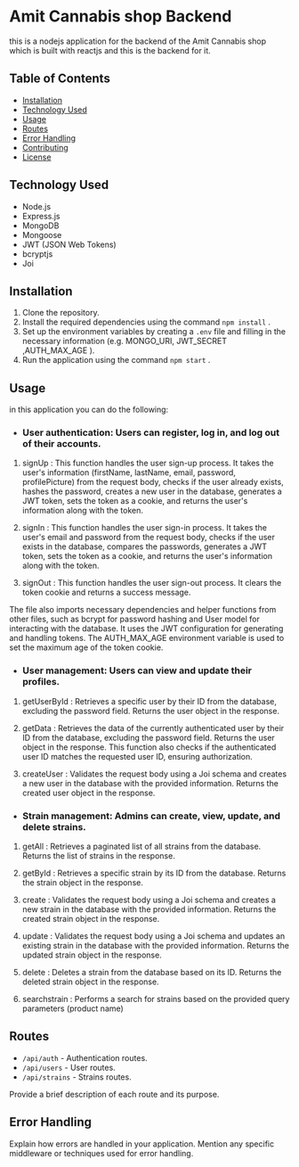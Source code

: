 # Amit Cannabis shop Backend

this is a nodejs application for the backend of the Amit Cannabis shop which is built with reactjs and this is the backend for it.

## Table of Contents

- [Installation](#installation)
- [Technology Used](#technology-used)
- [Usage](#usage)
- [Routes](#routes)
- [Error Handling](#error-handling)
- [Contributing](#contributing)
- [License](#license)

## Technology Used

- Node.js
- Express.js
- MongoDB
- Mongoose
- JWT (JSON Web Tokens)
- bcryptjs
- Joi

## Installation

1. Clone the repository.
2. Install the required dependencies using the command `npm install` .
3. Set up the environment variables by creating a `.env` file and filling in the necessary information (e.g. MONGO_URI, JWT_SECRET ,AUTH_MAX_AGE ).
4. Run the application using the command `npm start` .

## Usage

in this application you can do the following:

- ### User authentication: Users can register, log in, and log out of their accounts.

1.  signUp : This function handles the user sign-up process. It takes the user's information (firstName, lastName, email, password, profilePicture) from the request body, checks if the user already exists, hashes the password, creates a new user in the database, generates a JWT token, sets the token as a cookie, and returns the user's information along with the token.

2.  signIn : This function handles the user sign-in process. It takes the user's email and password from the request body, checks if the user exists in the database, compares the passwords, generates a JWT token, sets the token as a cookie, and returns the user's information along with the token.

3.  signOut : This function handles the user sign-out process. It clears the token cookie and returns a success message.

The file also imports necessary dependencies and helper functions from other files, such as bcrypt for password hashing and User model for interacting with the database. It uses the JWT configuration for generating and handling tokens. The AUTH_MAX_AGE environment variable is used to set the maximum age of the token cookie.

- ### User management: Users can view and update their profiles.

1.  getUserById : Retrieves a specific user by their ID from the database, excluding the password field. Returns the user object in the response.

2.  getData : Retrieves the data of the currently authenticated user by their ID from the database, excluding the password field. Returns the user object in the response. This function also checks if the authenticated user ID matches the requested user ID, ensuring authorization.

3.  createUser : Validates the request body using a Joi schema and creates a new user in the database with the provided information. Returns the created user object in the response.

- ### Strain management: Admins can create, view, update, and delete strains.

1.  getAll : Retrieves a paginated list of all strains from the database. Returns the list of strains in the response.

2.  getById : Retrieves a specific strain by its ID from the database. Returns the strain object in the response.

3.  create : Validates the request body using a Joi schema and creates a new strain in the database with the provided information. Returns the created strain object in the response.

4.  update : Validates the request body using a Joi schema and updates an existing strain in the database with the provided information. Returns the updated strain object in the response.

5.  delete : Deletes a strain from the database based on its ID. Returns the deleted strain object in the response.

6.  searchstrain : Performs a search for strains based on the provided query parameters (product name)

## Routes

- `/api/auth` - Authentication routes.
- `/api/users` - User routes.
- `/api/strains` - Strains routes.

Provide a brief description of each route and its purpose.

## Error Handling

Explain how errors are handled in your application. Mention any specific middleware or techniques used for error handling.
